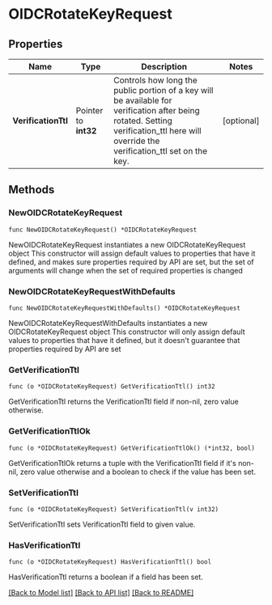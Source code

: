 # OIDCRotateKeyRequest

## Properties

Name | Type | Description | Notes
------------ | ------------- | ------------- | -------------
**VerificationTtl** | Pointer to **int32** | Controls how long the public portion of a key will be available for verification after being rotated. Setting verification_ttl here will override the verification_ttl set on the key. | [optional] 

## Methods

### NewOIDCRotateKeyRequest

`func NewOIDCRotateKeyRequest() *OIDCRotateKeyRequest`

NewOIDCRotateKeyRequest instantiates a new OIDCRotateKeyRequest object
This constructor will assign default values to properties that have it defined,
and makes sure properties required by API are set, but the set of arguments
will change when the set of required properties is changed

### NewOIDCRotateKeyRequestWithDefaults

`func NewOIDCRotateKeyRequestWithDefaults() *OIDCRotateKeyRequest`

NewOIDCRotateKeyRequestWithDefaults instantiates a new OIDCRotateKeyRequest object
This constructor will only assign default values to properties that have it defined,
but it doesn't guarantee that properties required by API are set

### GetVerificationTtl

`func (o *OIDCRotateKeyRequest) GetVerificationTtl() int32`

GetVerificationTtl returns the VerificationTtl field if non-nil, zero value otherwise.

### GetVerificationTtlOk

`func (o *OIDCRotateKeyRequest) GetVerificationTtlOk() (*int32, bool)`

GetVerificationTtlOk returns a tuple with the VerificationTtl field if it's non-nil, zero value otherwise
and a boolean to check if the value has been set.

### SetVerificationTtl

`func (o *OIDCRotateKeyRequest) SetVerificationTtl(v int32)`

SetVerificationTtl sets VerificationTtl field to given value.

### HasVerificationTtl

`func (o *OIDCRotateKeyRequest) HasVerificationTtl() bool`

HasVerificationTtl returns a boolean if a field has been set.


[[Back to Model list]](../README.md#documentation-for-models) [[Back to API list]](../README.md#documentation-for-api-endpoints) [[Back to README]](../README.md)


